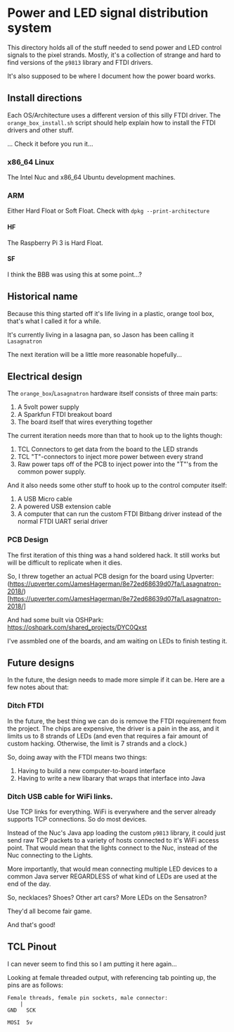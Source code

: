 # Power and LED signal distribution system

This directory holds all of the stuff needed to send power and LED control signals to the pixel strands. Mostly, it's a collection of strange and hard to find versions of the `p9813` library and FTDI drivers.

It's also supposed to be where I document how the power board works.

## Install directions

Each OS/Architecture uses a different version of this silly FTDI driver. The `orange_box_install.sh` script should help explain how to install the FTDI drivers and other stuff.

... Check it before you run it...

### x86_64 Linux

The Intel Nuc and x86_64 Ubuntu development machines.

### ARM

Either Hard Float or Soft Float. Check with `dpkg --print-architecture`

#### HF

The Raspberry Pi 3 is Hard Float. 

#### SF

I think the BBB was using this at some point...?

## Historical name

Because this thing started off it's life living in a plastic, orange tool box, that's what I called it for a while.

It's currently living in a lasagna pan, so Jason has been calling it `Lasagnatron`

The next iteration will be a little more reasonable hopefully...

## Electrical design

The `orange_box`/`Lasagnatron` hardware itself consists of three main parts:

1. A 5volt power supply
2. A Sparkfun FTDI breakout board
3. The board itself that wires everything together

The current iteration needs more than that to hook up to the lights though:

1. TCL Connectors to get data from the board to the LED strands
2. TCL "T"-connectors to inject more power between every strand
3. Raw power taps off of the PCB to inject power into the "T"'s from the common power supply.

And it also needs some other stuff to hook up to the control computer itself:

1. A USB Micro cable
2. A powered USB extension cable
3. A computer that can run the custom FTDI Bitbang driver instead of the normal FTDI UART serial driver

### PCB Design

The first iteration of this thing was a hand soldered hack. It still works but will be difficult to replicate when it dies.

So, I threw together an actual PCB design for the board using Upverter:
(https://upverter.com/JamesHagerman/8e72ed68639d07fa/Lasagnatron-2018/)[https://upverter.com/JamesHagerman/8e72ed68639d07fa/Lasagnatron-2018/]

And had some built via OSHPark:
https://oshpark.com/shared_projects/DYC0Qxst

I've assmbled one of the boards, and am waiting on LEDs to finish testing it.


## Future designs

In the future, the design needs to made more simple if it can be. Here are a few notes about that:

### Ditch FTDI

In the future, the best thing we can do is remove the FTDI requirement from the project. The chips are expensive, the driver is a pain in the ass, and it limits us to 8 strands of LEDs (and even that requires a fair amount of custom hacking. Otherwise, the limit is 7 strands and a clock.)

So, doing away with the FTDI means two things:
1. Having to build a new computer-to-board interface
2. Having to write a new libarary that wraps that interface into Java

### Ditch USB cable for WiFi links.

Use TCP links for everything. WiFi is everywhere and the server already supports TCP connections. So do most devices.

Instead of the Nuc's Java app loading the custom `p9813` library, it could just send raw TCP packets to a variety of hosts connected to it's WiFi access point. That would mean that the lights connect to the Nuc, instead of the Nuc connecting to the Lights.

More importantly, that would mean connecting multiple LED devices to a common Java server REGARDLESS of what kind of LEDs are used at the end of the day. 

So, necklaces? Shoes? Other art cars? More LEDs on the Sensatron?

They'd all become fair game.

And that's good!


## TCL Pinout

I can never seem to find this so I am putting it here again...

Looking at female threaded output, with referencing tab pointing up, the pins are as follows:

```
Female threads, female pin sockets, male connector:
    |
GND   SCK

MOSI  5v
```
